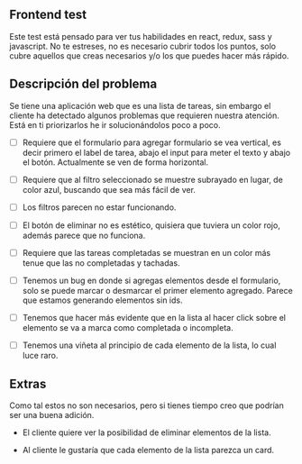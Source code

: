 ## Frontend test

Este test está pensado para ver tus habilidades en react, redux, sass y javascript. No te estreses, no es necesario cubrir todos los puntos, solo cubre aquellos que creas necesarios y/o los que puedes hacer más rápido. 

## Descripción del problema

Se tiene una aplicación web que es una lista de tareas, sin embargo el cliente ha detectado algunos problemas que requieren nuestra atención. Está en ti priorizarlos he ir solucionándolos poco a poco.

- [ ] Requiere que el formulario para agregar formulario se vea vertical, es decir primero el label de tarea, abajo el input para meter el texto y abajo el botón. Actualmente se ven de forma horizontal.

- [ ] Requiere que al filtro seleccionado se muestre subrayado en lugar, de color azul, buscando que sea más fácil de ver.

- [ ] Los filtros parecen no estar funcionando.

- [ ] El botón de eliminar no es estético, quisiera que tuviera un color rojo, además parece que no funciona.

- [ ] Requiere que las tareas completadas se muestran en un color más tenue que las no completadas y tachadas.

- [ ] Tenemos un bug en donde si agregas elementos desde el formulario, solo se puede marcar o desmarcar el primer elemento agregado. Parece que estamos generando elementos sin ids.

- [ ] Tenemos que hacer más evidente que en la lista al hacer click sobre el elemento se va a marca como completada o incompleta.

- [ ] Tenemos una viñeta al principio de cada elemento de la lista, lo cual luce raro.


## Extras

Como tal estos no son necesarios, pero si tienes tiempo creo que podrían ser una buena adición.

- El cliente quiere ver la posibilidad de eliminar elementos de la lista.

- Al cliente le gustaría que cada elemento de la lista parezca un card.

